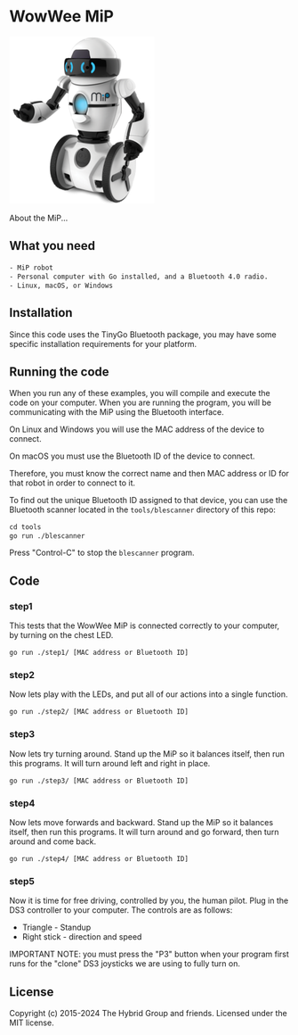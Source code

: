 # WowWee MiP

![MiP](../../images/mip.png)

About the MiP...

## What you need

    - MiP robot
    - Personal computer with Go installed, and a Bluetooth 4.0 radio.
    - Linux, macOS, or Windows

## Installation

Since this code uses the TinyGo Bluetooth package, you may have some specific installation requirements for your platform.

## Running the code

When you run any of these examples, you will compile and execute the code on your computer. When you are running the program, you will be communicating with the MiP using the Bluetooth interface.

On Linux and Windows you will use the MAC address of the device to connect.

On macOS you must use the Bluetooth ID of the device to connect.

Therefore, you must know the correct name and then MAC address or ID for that robot in order to connect to it.

To find out the unique Bluetooth ID assigned to that device, you can use the Bluetooth scanner located in the `tools/blescanner` directory of this repo:

```
cd tools
go run ./blescanner
```

Press "Control-C" to stop the `blescanner` program. 

## Code

### step1

This tests that the WowWee MiP is connected correctly to your computer, by turning on the chest LED.

```
go run ./step1/ [MAC address or Bluetooth ID]
```

### step2

Now lets play with the LEDs, and put all of our actions into a single function.

```
go run ./step2/ [MAC address or Bluetooth ID]
```

### step3

Now lets try turning around. Stand up the MiP so it balances itself, then run this programs. It will turn around left and right in place.

```
go run ./step3/ [MAC address or Bluetooth ID]
```

### step4

Now lets move forwards and backward. Stand up the MiP so it balances itself, then run this programs. It will turn around and go forward, then turn around and come back.

```
go run ./step4/ [MAC address or Bluetooth ID]
```

### step5

Now it is time for free driving, controlled by you, the human pilot. Plug in the DS3 controller to your computer. The controls are as follows:

* Triangle    - Standup
* Right stick - direction and speed


IMPORTANT NOTE: you must press the "P3" button when your program first runs for the "clone" DS3 joysticks we are using to fully turn on.

## License

Copyright (c) 2015-2024 The Hybrid Group and friends. Licensed under the MIT license.
